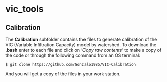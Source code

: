 # vic_tools

## Calibration
The **Calibration** subfolder contains the files to generate calibration of the VIC (Variable Infiltration Capacity) model by watershed. To download the **.bash** enter to each file and click on *'Copy raw contents'* to make a copy of the code or through the following command from an OS terminal:
```
$ git clone https://github.com/Gonzalo1985/VIC-Calibration
```
And you will get a copy of the files in your work station.
